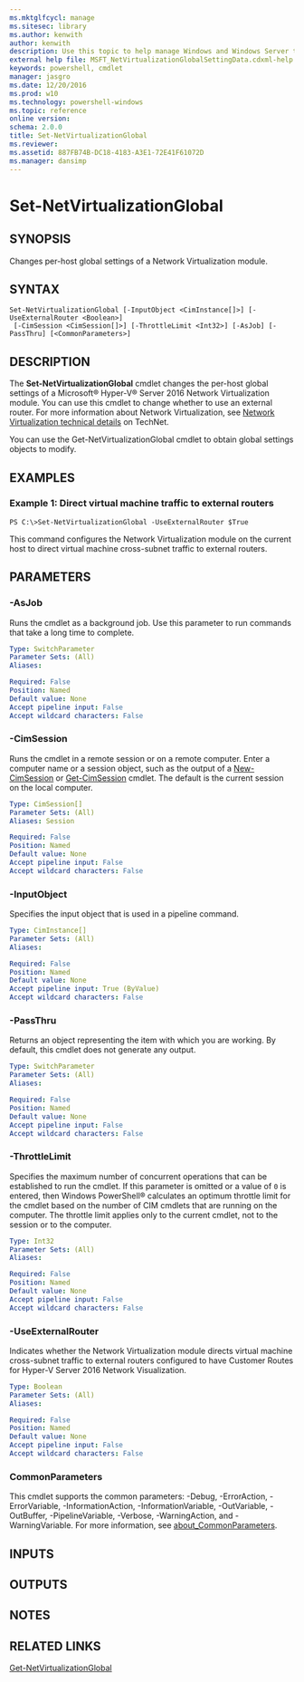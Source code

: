 ```yaml
---
ms.mktglfcycl: manage
ms.sitesec: library
ms.author: kenwith
author: kenwith
description: Use this topic to help manage Windows and Windows Server technologies with Windows PowerShell.
external help file: MSFT_NetVirtualizationGlobalSettingData.cdxml-help.xml
keywords: powershell, cmdlet
manager: jasgro
ms.date: 12/20/2016
ms.prod: w10
ms.technology: powershell-windows
ms.topic: reference
online version: 
schema: 2.0.0
title: Set-NetVirtualizationGlobal
ms.reviewer:
ms.assetid: 887FB74B-DC18-4183-A3E1-72E41F61072D
ms.manager: dansimp
---
```


# Set-NetVirtualizationGlobal

## SYNOPSIS
Changes per-host global settings of a Network Virtualization module.

## SYNTAX

```
Set-NetVirtualizationGlobal [-InputObject <CimInstance[]>] [-UseExternalRouter <Boolean>]
 [-CimSession <CimSession[]>] [-ThrottleLimit <Int32>] [-AsJob] [-PassThru] [<CommonParameters>]
```

## DESCRIPTION
The **Set-NetVirtualizationGlobal** cmdlet changes the per-host global settings of a Microsoft® Hyper-V® Server 2016 Network Virtualization module.
You can use this cmdlet to change whether to use an external router.
For more information about Network Virtualization, see [Network Virtualization technical details](http://technet.microsoft.com/library/jj134174.aspx) on TechNet.

You can use the Get-NetVirtualizationGlobal cmdlet to obtain global settings objects to modify.

## EXAMPLES

### Example 1: Direct virtual machine traffic to external routers
```
PS C:\>Set-NetVirtualizationGlobal -UseExternalRouter $True
```

This command configures the Network Virtualization module on the current host to direct virtual machine cross-subnet traffic to external routers.

## PARAMETERS

### -AsJob
Runs the cmdlet as a background job. Use this parameter to run commands that take a long time to complete.

```yaml
Type: SwitchParameter
Parameter Sets: (All)
Aliases: 

Required: False
Position: Named
Default value: None
Accept pipeline input: False
Accept wildcard characters: False
```

### -CimSession
Runs the cmdlet in a remote session or on a remote computer.
Enter a computer name or a session object, such as the output of a [New-CimSession](http://go.microsoft.com/fwlink/p/?LinkId=227967) or [Get-CimSession](http://go.microsoft.com/fwlink/p/?LinkId=227966) cmdlet.
The default is the current session on the local computer.

```yaml
Type: CimSession[]
Parameter Sets: (All)
Aliases: Session

Required: False
Position: Named
Default value: None
Accept pipeline input: False
Accept wildcard characters: False
```

### -InputObject
Specifies the input object that is used in a pipeline command.

```yaml
Type: CimInstance[]
Parameter Sets: (All)
Aliases: 

Required: False
Position: Named
Default value: None
Accept pipeline input: True (ByValue)
Accept wildcard characters: False
```

### -PassThru
Returns an object representing the item with which you are working.
By default, this cmdlet does not generate any output.

```yaml
Type: SwitchParameter
Parameter Sets: (All)
Aliases: 

Required: False
Position: Named
Default value: None
Accept pipeline input: False
Accept wildcard characters: False
```

### -ThrottleLimit
Specifies the maximum number of concurrent operations that can be established to run the cmdlet.
If this parameter is omitted or a value of `0` is entered, then Windows PowerShell® calculates an optimum throttle limit for the cmdlet based on the number of CIM cmdlets that are running on the computer.
The throttle limit applies only to the current cmdlet, not to the session or to the computer.

```yaml
Type: Int32
Parameter Sets: (All)
Aliases: 

Required: False
Position: Named
Default value: None
Accept pipeline input: False
Accept wildcard characters: False
```

### -UseExternalRouter
Indicates whether the Network Virtualization module directs virtual machine cross-subnet traffic to external routers configured to have Customer Routes for Hyper-V Server 2016 Network Visualization.

```yaml
Type: Boolean
Parameter Sets: (All)
Aliases: 

Required: False
Position: Named
Default value: None
Accept pipeline input: False
Accept wildcard characters: False
```

### CommonParameters
This cmdlet supports the common parameters: -Debug, -ErrorAction, -ErrorVariable, -InformationAction, -InformationVariable, -OutVariable, -OutBuffer, -PipelineVariable, -Verbose, -WarningAction, and -WarningVariable. For more information, see [about_CommonParameters](http://go.microsoft.com/fwlink/?LinkID=113216).

## INPUTS

## OUTPUTS

## NOTES

## RELATED LINKS

[Get-NetVirtualizationGlobal](./Get-NetVirtualizationGlobal.md)

